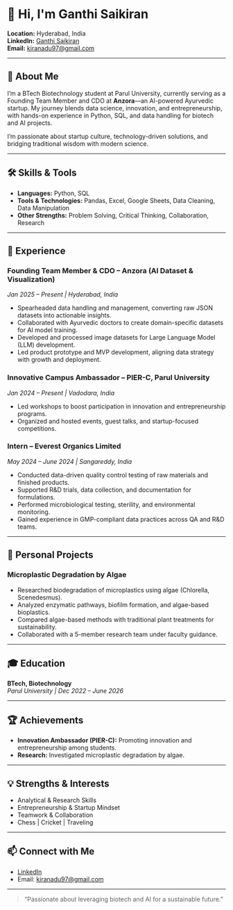 # 👋 Hi, I'm Ganthi Saikiran

**Location:** Hyderabad, India  
**LinkedIn:** [Ganthi Saikiran](https://www.linkedin.com/in/ganthisaikiran/)  
**Email:** kiranadu97@gmail.com

---

## 🚀 About Me

I’m a BTech Biotechnology student at Parul University, currently serving as a Founding Team Member and CDO at **Anzora**—an AI-powered Ayurvedic startup. My journey blends data science, innovation, and entrepreneurship, with hands-on experience in Python, SQL, and data handling for biotech and AI projects.

I’m passionate about startup culture, technology-driven solutions, and bridging traditional wisdom with modern science.

---

## 🛠️ Skills & Tools

- **Languages:** Python, SQL
- **Tools & Technologies:** Pandas, Excel, Google Sheets, Data Cleaning, Data Manipulation
- **Other Strengths:** Problem Solving, Critical Thinking, Collaboration, Research

---

## 🌟 Experience

### **Founding Team Member & CDO – Anzora (AI Dataset & Visualization)**
*Jan 2025 – Present | Hyderabad, India*

- Spearheaded data handling and management, converting raw JSON datasets into actionable insights.
- Collaborated with Ayurvedic doctors to create domain-specific datasets for AI model training.
- Developed and processed image datasets for Large Language Model (LLM) development.
- Led product prototype and MVP development, aligning data strategy with growth and deployment.

### **Innovative Campus Ambassador – PIER-C, Parul University**
*Jan 2024 – Present | Vadodara, India*

- Led workshops to boost participation in innovation and entrepreneurship programs.
- Organized and hosted events, guest talks, and startup-focused competitions.

### **Intern – Everest Organics Limited**
*May 2024 – June 2024 | Sangareddy, India*

- Conducted data-driven quality control testing of raw materials and finished products.
- Supported R&D trials, data collection, and documentation for formulations.
- Performed microbiological testing, sterility, and environmental monitoring.
- Gained experience in GMP-compliant data practices across QA and R&D teams.

---

## 🧪 Personal Projects

### **Microplastic Degradation by Algae**
- Researched biodegradation of microplastics using algae (Chlorella, Scenedesmus).
- Analyzed enzymatic pathways, biofilm formation, and algae-based bioplastics.
- Compared algae-based methods with traditional plant treatments for sustainability.
- Collaborated with a 5-member research team under faculty guidance.

---

## 🎓 Education

**BTech, Biotechnology**  
*Parul University | Dec 2022 – June 2026*

---

## 🏆 Achievements

- **Innovation Ambassador (PIER-C):** Promoting innovation and entrepreneurship among students.
- **Research:** Investigated microplastic degradation by algae.

---

## 💡 Strengths & Interests

- Analytical & Research Skills
- Entrepreneurship & Startup Mindset
- Teamwork & Collaboration
- Chess | Cricket | Traveling

---

## 📫 Connect with Me

- [LinkedIn](https://www.linkedin.com/in/ganthisaikiran/)
- Email: kiranadu97@gmail.com

---

> “Passionate about leveraging biotech and AI for a sustainable future.”
